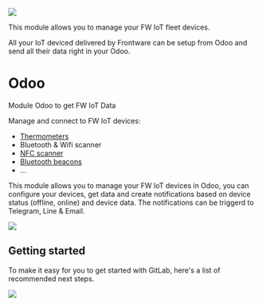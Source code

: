 ![](https://frontware.com/logo.gif)

This module allows you to manage your FW IoT fleet devices.

All your IoT deviced delivered by Frontware can be setup from Odoo and send all their data right in your Odoo.

# Odoo

Module Odoo to get FW IoT Data


Manage and connect to FW IoT devices:

- [Thermometers](https://graph.org/Odoo-Thailand-in-the-Cloud--solution-for-SMEs-10-06)
- Bluetooth & Wifi scanner
- [NFC scanner](https://www.weladee.com/iot_nfc_reader_gate_station)
- [Bluetooth beacons](https://www.weladee.com/smart_iot_beacon)
- ...

This module allows you to manage your FW IoT devices in Odoo, you can configure your devices, get data and create notifications based on device status (offline, online) and device data.
The notifications can be triggerd to Telegram, Line & Email.


[![](https://telegra.ph/file/38f99b6f640cee460b102.png)](https://graph.org/IoT-temperature-control-with-Odoo-11-13)


## Getting started

To make it easy for you to get started with GitLab, here's a list of recommended next steps.

![](https://img.evbuc.com/https%3A%2F%2Fcdn.evbuc.com%2Fimages%2F103575860%2F20869372114%2F1%2Foriginal.20200615-041545?w=1000&auto=format%2Ccompress&q=75&sharp=10&rect=0%2C3%2C788%2C394&s=cd1df35beb1ef00a370ecf445881c5b4)